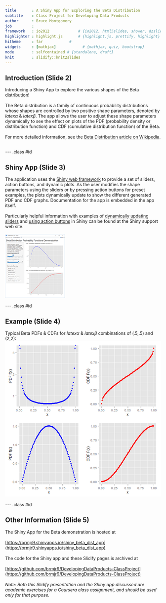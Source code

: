 ```yaml
---
title       : A Shiny App for Exploring the Beta Distribution
subtitle    : Class Project for Developing Data Products
author      : Bruce Montgomery
job         : 
framework   : io2012             # {io2012, html5slides, shower, dzslides, ...}
highlighter : highlight.js       # {highlight.js, prettify, highlight}
hitheme     : far            # 
widgets     : [mathjax]            # {mathjax, quiz, bootstrap}
mode        : selfcontained # {standalone, draft}
knit        : slidify::knit2slides
---
```


<style>
em {
  font-style: italic
}
</style>

## Introduction (Slide 2)
Introducing a Shiny App to explore the various shapes of the Beta distribution!<br/><br/>
The Beta distribution is a family of continuous probability distributions whose shapes are controlled by two positive shape parameters, denoted by $latex\alpha$ & $latex\beta$.  The app allows the user to adjust these shape parameters dynamically to see the effect on plots of the PDF (probability density or distribution function) and CDF (cumulative distribution function) of the Beta.<br/><br/>
For more detailed information, see the [Beta Distribution article on Wikipedia](https://en.wikipedia.org/wiki/Beta_distribution).<br/><br/>
  

--- .class #id

## Shiny App (Slide 3)
The application uses the [Shiny web framework](http://shiny.rstudio.com/) to provide a set of sliders, action buttons, and dynamic plots.  As the user modifies the shape parameters using the sliders or by pressing action buttons for preset examples, the plots dynamically update to show the different generated PDF and CDF graphs.  Documentation for the app is embedded in the app itself.<br/><br/>
Particularly helpful information with examples of [dynamically updating sliders](http://shiny.rstudio.com/reference/shiny/latest/updateSliderInput.html) and [using action buttons](http://shiny.rstudio.com/articles/action-buttons.html) in Shiny can be found at the Shiny support web site.<br/><br/>
![100](Capture20.PNG)

--- .class #id

## Example (Slide 4)
Typical Beta PDFs & CDFs for $latex\alpha$ & $latex\beta$ combinations of (.5,.5) and (2,2):  
![plot of chunk unnamed-chunk-1](assets/fig/unnamed-chunk-1-1.png) 

--- .class #id

## Other Information (Slide 5)
The Shiny App for the Beta demonstration is hosted at<br/><br/>
[https://brmjr9.shinyapps.io/shiny_beta_dist_app](https://brmjr9.shinyapps.io/shiny_beta_dist_app)<br/><br/>
The code for the Shiny app and these Slidify pages is archived at<br/><br/> [https://github.com/brmjr9/DevelopingDataProducts-ClassProject](https://github.com/brmjr9/DevelopingDataProducts-ClassProject) <br/><br/>
_Note: Both this Slidify presentation and the Shiny app discussed are academic exercises for a Coursera class assignment, and should be used only for that purpose._


